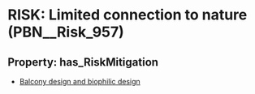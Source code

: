 # RISK: __Limited connection to nature__ (PBN__Risk_957)

## Property: has_RiskMitigation

* [Balcony design and biophilic design](PBN__RiskMitigation_1338)


